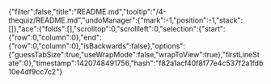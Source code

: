 {"filter":false,"title":"README.md","tooltip":"/4-thequiz/README.md","undoManager":{"mark":-1,"position":-1,"stack":[]},"ace":{"folds":[],"scrolltop":0,"scrollleft":0,"selection":{"start":{"row":0,"column":0},"end":{"row":0,"column":0},"isBackwards":false},"options":{"guessTabSize":true,"useWrapMode":false,"wrapToView":true},"firstLineState":0},"timestamp":1420748491756,"hash":"f82a1acf40f8f77e4c537f2a1fdb10e4df9cc7c2"}
